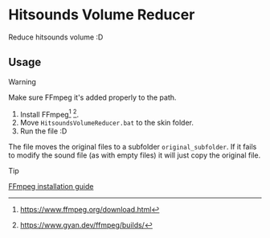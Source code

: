 # Hitsounds Volume Reducer

Reduce hitsounds volume :D

## Usage

> [!WARNING]
> Make sure FFmpeg it's added properly to the path.

1. Install FFmpeg[^1] [^2].
2. Move `HitsoundsVolumeReducer.bat` to the skin folder.
3. Run the file :D

The file moves the original files to a subfolder `original_subfolder`.
If it fails to modify the sound file (as with empty files) it will just copy the original file.

> [!TIP]
> [FFmpeg installation guide](https://phoenixnap.com/kb/ffmpeg-windows)

[^1]: <https://www.ffmpeg.org/download.html>

[^2]: <https://www.gyan.dev/ffmpeg/builds/>
